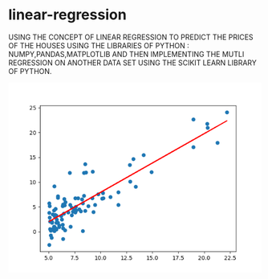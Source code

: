 # linear-regression
USING THE CONCEPT OF LINEAR REGRESSION TO PREDICT THE PRICES OF THE HOUSES 
USING THE LIBRARIES OF PYTHON : NUMPY,PANDAS,MATPLOTLIB
AND THEN IMPLEMENTING THE MUTLI REGRESSION ON ANOTHER DATA SET USING THE SCIKIT LEARN LIBRARY OF PYTHON.

![alt text](https://github.com/anuj1501/linear-regression/blob/master/Figure_1.png)
